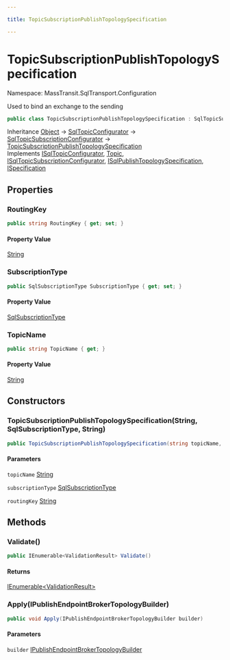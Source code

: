 ```yaml
---

title: TopicSubscriptionPublishTopologySpecification

---
```


# TopicSubscriptionPublishTopologySpecification

Namespace: MassTransit.SqlTransport.Configuration

Used to bind an exchange to the sending

```csharp
public class TopicSubscriptionPublishTopologySpecification : SqlTopicSubscriptionConfigurator, ISqlTopicConfigurator, Topic, ISqlTopicSubscriptionConfigurator, ISqlPublishTopologySpecification, ISpecification
```

Inheritance [Object](https://learn.microsoft.com/en-us/dotnet/api/system.object) → [SqlTopicConfigurator](../masstransit-sqltransport-configuration/sqltopicconfigurator) → [SqlTopicSubscriptionConfigurator](../masstransit-sqltransport-configuration/sqltopicsubscriptionconfigurator) → [TopicSubscriptionPublishTopologySpecification](../masstransit-sqltransport-configuration/topicsubscriptionpublishtopologyspecification)<br/>
Implements [ISqlTopicConfigurator](../masstransit/isqltopicconfigurator), [Topic](../masstransit-sqltransport-topology/topic), [ISqlTopicSubscriptionConfigurator](../masstransit/isqltopicsubscriptionconfigurator), [ISqlPublishTopologySpecification](../masstransit-sqltransport-configuration/isqlpublishtopologyspecification), [ISpecification](../../masstransit-abstractions/masstransit/ispecification)

## Properties

### **RoutingKey**

```csharp
public string RoutingKey { get; set; }
```

#### Property Value

[String](https://learn.microsoft.com/en-us/dotnet/api/system.string)<br/>

### **SubscriptionType**

```csharp
public SqlSubscriptionType SubscriptionType { get; set; }
```

#### Property Value

[SqlSubscriptionType](../masstransit/sqlsubscriptiontype)<br/>

### **TopicName**

```csharp
public string TopicName { get; }
```

#### Property Value

[String](https://learn.microsoft.com/en-us/dotnet/api/system.string)<br/>

## Constructors

### **TopicSubscriptionPublishTopologySpecification(String, SqlSubscriptionType, String)**

```csharp
public TopicSubscriptionPublishTopologySpecification(string topicName, SqlSubscriptionType subscriptionType, string routingKey)
```

#### Parameters

`topicName` [String](https://learn.microsoft.com/en-us/dotnet/api/system.string)<br/>

`subscriptionType` [SqlSubscriptionType](../masstransit/sqlsubscriptiontype)<br/>

`routingKey` [String](https://learn.microsoft.com/en-us/dotnet/api/system.string)<br/>

## Methods

### **Validate()**

```csharp
public IEnumerable<ValidationResult> Validate()
```

#### Returns

[IEnumerable\<ValidationResult\>](https://learn.microsoft.com/en-us/dotnet/api/system.collections.generic.ienumerable-1)<br/>

### **Apply(IPublishEndpointBrokerTopologyBuilder)**

```csharp
public void Apply(IPublishEndpointBrokerTopologyBuilder builder)
```

#### Parameters

`builder` [IPublishEndpointBrokerTopologyBuilder](../masstransit-sqltransport-topology/ipublishendpointbrokertopologybuilder)<br/>
